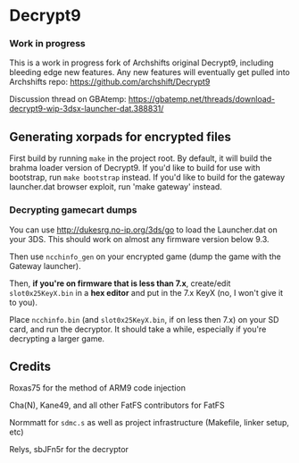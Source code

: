 # Decrypt9

### Work in progress

This is a work in progress fork of Archshifts original Decrypt9, including bleeding edge new features. Any new features will eventually get pulled into Archshifts repo:
https://github.com/archshift/Decrypt9

Discussion thread on GBAtemp:
https://gbatemp.net/threads/download-decrypt9-wip-3dsx-launcher-dat.388831/

## Generating xorpads for encrypted files

First build by running `make` in the project root. By default, it will build the brahma loader version of Decrypt9. If you'd like to build for use with bootstrap, run `make bootstrap` instead. If you'd like to build for the gateway launcher.dat browser exploit, run 'make gateway' instead.

### Decrypting gamecart dumps

You can use http://dukesrg.no-ip.org/3ds/go to load the Launcher.dat on your 3DS. This should work on almost any firmware version below 9.3.

Then use `ncchinfo_gen` on your encrypted game (dump the game with the Gateway launcher).

Then, **if you're on firmware that is less than 7.x**, create/edit `slot0x25KeyX.bin` in a **hex editor** and put in the 7.x KeyX (no, I won't give it to you).

Place `ncchinfo.bin` (and `slot0x25KeyX.bin`, if on less then 7.x) on your SD card, and run the decryptor. It should take a while, especially if you're decrypting a larger game.

## Credits

Roxas75 for the method of ARM9 code injection

Cha(N), Kane49, and all other FatFS contributors for FatFS

Normmatt for `sdmc.s` as well as project infrastructure (Makefile, linker setup, etc)

Relys, sbJFn5r for the decryptor
